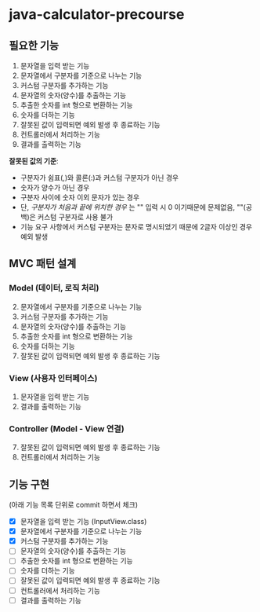 # java-calculator-precourse

## 필요한 기능

1. 문자열을 입력 받는 기능
2. 문자열에서 구분자를 기준으로 나누는 기능
3. 커스텀 구분자를 추가하는 기능
4. 문자열의 숫자(양수)를 추출하는 기능
5. 추출한 숫자를 int 형으로 변환하는 기능
6. 숫자를 더하는 기능
7. 잘못된 값이 입력되면 예외 발생 후 종료하는 기능
8. 컨트롤러에서 처리하는 기능
9. 결과를 출력하는 기능

**잘못된 값의 기준**:

- 구분자가 쉼표(,)와 콜론(:)과 커스텀 구분자가 아닌 경우
- 숫자가 양수가 아닌 경우
- 구분자 사이에 숫자 이외 문자가 있는 경우
- 단, _구분자가 처음과 끝에 위치한 경우_ 는 "" 입력 시 0 이기때문에 문제없음, ""(공백)은 커스텀 구분자로 사용 불가
- 기능 요구 사항에서 커스텀 구분자는 문자로 명시되었기 때문에 2글자 이상인 경우 예외 발생

## MVC 패턴 설계

### Model (데이터, 로직 처리)

2. 문자열에서 구분자를 기준으로 나누는 기능
3. 커스텀 구분자를 추가하는 기능
4. 문자열의 숫자(양수)를 추출하는 기능
5. 추출한 숫자를 int 형으로 변환하는 기능
6. 숫자를 더하는 기능
7. 잘못된 값이 입력되면 예외 발생 후 종료하는 기능

### View (사용자 인터페이스)

1. 문자열을 입력 받는 기능
9. 결과를 출력하는 기능

### Controller (Model - View 연결)

7. 잘못된 값이 입력되면 예외 발생 후 종료하는 기능
8. 컨트롤러에서 처리하는 기능

## 기능 구현

(아래 기능 목록 단위로 commit 하면서 체크)

- [x] 문자열을 입력 받는 기능 (InputView.class)
- [x] 문자열에서 구분자를 기준으로 나누는 기능
- [x] 커스텀 구분자를 추가하는 기능
- [ ] 문자열의 숫자(양수)를 추출하는 기능
- [ ] 추출한 숫자를 int 형으로 변환하는 기능
- [ ] 숫자를 더하는 기능
- [ ] 잘못된 값이 입력되면 예외 발생 후 종료하는 기능
- [ ] 컨트롤러에서 처리하는 기능
- [ ] 결과를 출력하는 기능